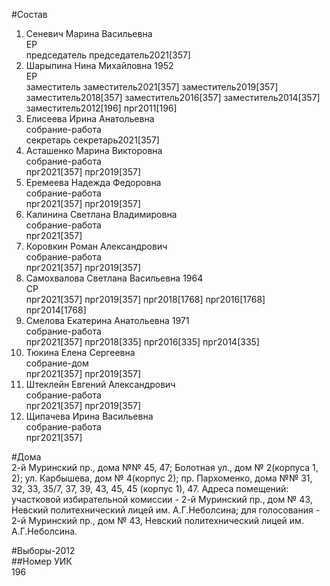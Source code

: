 #Состав  
1. Сеневич Марина Васильевна  
    ЕР  
    председатель председатель2021[357]  
2. Шарыпина Нина Михайловна 1952  
    ЕР  
    заместитель заместитель2021[357] заместитель2019[357] заместитель2018[357] заместитель2016[357] заместитель2014[357] заместитель2012[196] прг2011[196]  
3. Елисеева Ирина Анатольевна  
    собрание-работа  
    секретарь секретарь2021[357]  
4. Асташенко Марина Викторовна  
    собрание-работа  
    прг2021[357] прг2019[357]  
5. Еремеева Надежда Федоровна  
    собрание-работа  
    прг2021[357] прг2019[357]  
6. Калинина Светлана Владимировна  
    собрание-работа  
    прг2021[357]  
7. Коровкин Роман Александрович  
    собрание-работа  
    прг2021[357] прг2019[357]  
8. Самохвалова Светлана Васильевна 1964  
    СР  
    прг2021[357] прг2019[357] прг2018[1768] прг2016[1768] прг2014[1768]  
9. Смелова Екатерина Анатольевна 1971  
    собрание-работа  
    прг2021[357] прг2018[335] прг2016[335] прг2014[335]  
10. Тюкина Елена Сергеевна  
    собрание-дом  
    прг2021[357] прг2019[357]  
11. Штеклейн Евгений Александрович  
    собрание-работа  
    прг2021[357] прг2019[357]  
12. Щипачева Ирина Васильевна  
    собрание-работа  
    прг2021[357]  

#Дома  
2-й Муринский пр., дома №№ 45, 47; Болотная ул., дом № 2(корпуса 1, 2); ул. Карбышева, дом № 4(корпус 2); пр. Пархоменко, дома №№ 31, 32, 33, 35/7, 37, 39, 43, 45, 45 (корпус 1), 47. Адреса помещений: участковой избирательной комиссии - 2-й Муринский пр., дом № 43, Невский политехнический лицей им. А.Г.Неболсина; для голосования - 2-й Муринский пр., дом № 43, Невский политехнический лицей им. А.Г.Неболсина.  
  
#Выборы-2012  
##Номер УИК  
196  
